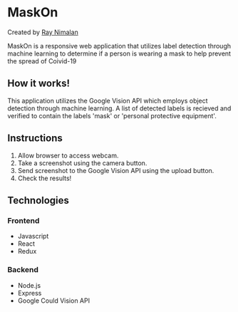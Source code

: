 # MaskOn

Created by [Ray Nimalan](https://www.linkedin.com/in/raymond-nimalan/)

MaskOn is a responsive web application that utilizes label detection through machine learning to determine if a person is wearing a mask to help prevent the spread of Coivid-19

## How it works!

This application utilizes the Google Vision API which employs object
detection through machine learning. A list of detected labels is
recieved and verified to contain the labels 'mask' or 'personal
protective equipment'.

## Instructions

1.  Allow browser to access webcam.
2.  Take a screenshot using the camera button.
3.  Send screenshot to the Google Vision API using the upload
    button.
4.  Check the results!

## Technologies

### Frontend

* Javascript
* React
* Redux

### Backend

* Node.js
* Express
* Google Could Vision API
